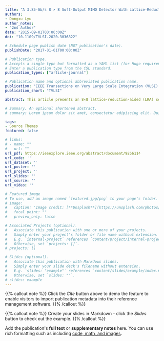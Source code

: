 ```yaml
---
title: "A 3.85-Gb/s 8 × 8 Soft-Output MIMO Detector With Lattice-Reduction-Aided Channel Preprocessing"
authors:
- Dongxu Lyu
author_notes:
- "2nd Author"
date: "2015-09-01T00:00:00Z"
doi: "10.1109/TVLSI.2020.3036822"

# Schedule page publish date (NOT publication's date).
publishDate: "2017-01-01T00:00:00Z"

# Publication type.
# Accepts a single type but formatted as a YAML list (for Hugo requirements).
# Enter a publication type from the CSL standard.
publication_types: ["article-journal"]

# Publication name and optional abbreviated publication name.
publication: "IEEE Transactions on Very Large Scale Integration (VLSI) Systems"
publication_short: "TVLSI"

abstract: This article presents an 8×8 lattice-reduction-aided (LRA) soft-output multiple-input multiple-output (MIMO) detector for Chinese enhanced ultrahigh throughput (EUHT) wireless local area network (LAN) standard. The preprocessing algorithm combining simplified-sorting Cholesky decomposition and low-complexity decoupled lattice reduction (LDLR) is proposed to reduce computational complexity and latency with parallelism improvement. In addition, K-best detection adopts a sorting-reduced strategy utilizing approximate ordered sequence. Compared with other published LRA K-best detection algorithms, simulation results show that our proposed algorithm has performance improvement. In addition, in order to save hardware resources, a folded K-best architecture and an optimized intermediate storage strategy are introduced. Furthermore, a fully pipelined VLSI architecture is designed in Semiconductor Manufacturing International Corporation (SMIC) 40-nm 1P9M technology to support the 8×8.64 -QAM MIMO-OFDM system. The detector can achieve 3.85-Gb/s data throughput at 641-MHz clock frequency with 0.71- μs latency. The proposed detector is competitive in terms of latency, throughput, and area efficiency to state-of-the-art works and can meet the data-rate requirement of the EUHT standard.

# Summary. An optional shortened abstract.
# summary: Lorem ipsum dolor sit amet, consectetur adipiscing elit. Duis posuere tellus ac convallis placerat. Proin tincidunt magna sed ex sollicitudin condimentum.

tags:
- Source Themes
featured: false

# links:
# - name: ""
#   url: ""
url_pdf: https://ieeexplore.ieee.org/abstract/document/9266114
url_code: ''
url_dataset: ''
url_poster: ''
url_project: ''
url_slides: ''
url_source: ''
url_video: ''

# Featured image
# To use, add an image named `featured.jpg/png` to your page's folder. 
# image:
#   caption: 'Image credit: [**Unsplash**](https://unsplash.com/photos/jdD8gXaTZsc)'
#   focal_point: ""
#   preview_only: false

# Associated Projects (optional).
#   Associate this publication with one or more of your projects.
#   Simply enter your project's folder or file name without extension.
#   E.g. `internal-project` references `content/project/internal-project/index.md`.
#   Otherwise, set `projects: []`.
# projects: []

# Slides (optional).
#   Associate this publication with Markdown slides.
#   Simply enter your slide deck's filename without extension.
#   E.g. `slides: "example"` references `content/slides/example/index.md`.
#   Otherwise, set `slides: ""`.
# slides: example
---
```


{{% callout note %}}
Click the *Cite* button above to demo the feature to enable visitors to import publication metadata into their reference management software.
{{% /callout %}}

{{% callout note %}}
Create your slides in Markdown - click the *Slides* button to check out the example.
{{% /callout %}}

Add the publication's **full text** or **supplementary notes** here. You can use rich formatting such as including [code, math, and images](https://docs.hugoblox.com/content/writing-markdown-latex/).
